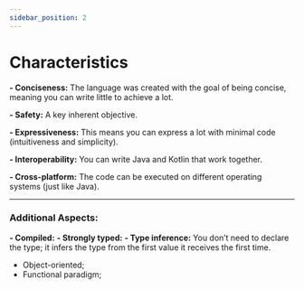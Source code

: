 ```yaml
---
sidebar_position: 2
---
```


# Characteristics
**- Conciseness:** The language was created with the goal of being concise, meaning you can write little to achieve a lot.

**- Safety:** A key inherent objective.

**- Expressiveness:** This means you can express a lot with minimal code (intuitiveness and simplicity).

**- Interoperability:** You can write Java and Kotlin that work together.

**- Cross-platform:** The code can be executed on different operating systems (just like Java).

---

### Additional Aspects:
**- Compiled:**
**- Strongly typed:**
**- Type inference:** You don’t need to declare the type; it infers the type from the first value it receives the first time.
- Object-oriented;
- Functional paradigm;
